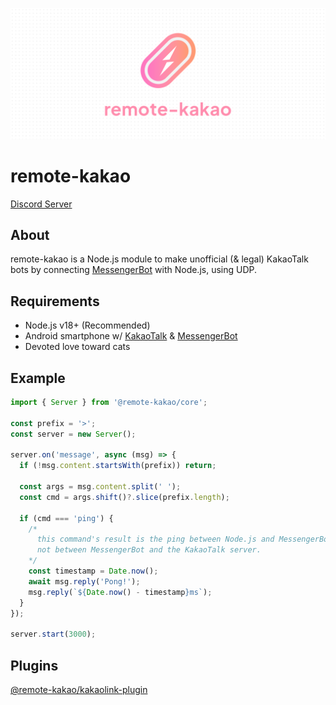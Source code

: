 ![remote](https://raw.githubusercontent.com/remote-kakao/core/main/images/banner.png)

# remote-kakao

[Discord Server](https://discord.gg/T9PrmtcR8a)

## About

remote-kakao is a Node.js module to make unofficial (& legal) KakaoTalk bots by connecting [MessengerBot](https://play.google.com/store/apps/details?id=com.xfl.msgbot) with Node.js, using UDP.

## Requirements

- Node.js v18+ (Recommended)
- Android smartphone w/ [KakaoTalk](https://play.google.com/store/apps/details?id=com.kakao.talk) & [MessengerBot](https://play.google.com/store/apps/details?id=com.xfl.msgbot)
- Devoted love toward cats

## Example

```ts
import { Server } from '@remote-kakao/core';

const prefix = '>';
const server = new Server();

server.on('message', async (msg) => {
  if (!msg.content.startsWith(prefix)) return;

  const args = msg.content.split(' ');
  const cmd = args.shift()?.slice(prefix.length);

  if (cmd === 'ping') {
    /*
      this command's result is the ping between Node.js and MessengerBot,
      not between MessengerBot and the KakaoTalk server.
    */
    const timestamp = Date.now();
    await msg.reply('Pong!');
    msg.reply(`${Date.now() - timestamp}ms`);
  }
});

server.start(3000);
```

## Plugins

[@remote-kakao/kakaolink-plugin](https://github.com/remote-kakao/kakaolink-plugin)
